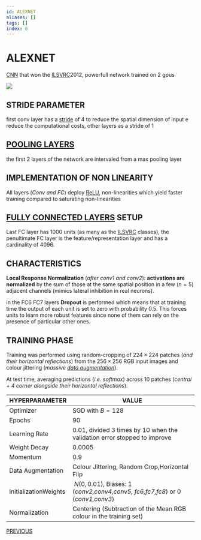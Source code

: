 ```yaml
---
id: ALEXNET
aliases: []
tags: []
index: 6
---
```


# ALEXNET

[CNN](CONVOLUTIONAL_NEURAL_NETWORKS.md) that won the [ILSVRC](https://www.image-net.org/challenges/LSVRC/2012/)2012, powerfull network trained on 2 gpus

![](Pasted%20image%2020241001102840.png)

## STRIDE PARAMETER

first conv layer has a [stride](CONVOLUTIONAL_NEURAL_NETWORKS.md#STRIDED%20CONVOLUTION) of 4 to reduce the spatial dimension of input e reduce the computational costs, other layers as a stride of 1

## [POOLING LAYERS](CONVOLUTIONAL_NEURAL_NETWORKS.md#POOLING%20LAYERS)

the first 2 layers of the network are intervaled from a max pooling layer

## IMPLEMENTATION OF NON LINEARITY

All layers (*Conv and FC*) deploy [ReLU](DEEP_LEARNING_AND_NEURAL_NETWORKS.md#ACTIVATION%20FUNCTION), non-linearities which yield faster training compared to saturating non-linearities

## [FULLY CONNECTED LAYERS](DEEP_LEARNING_AND_NEURAL_NETWORKS.md#FULLY%20CONNECTED%20LAYERS) SETUP

Last FC layer has 1000 units (as many as the [ILSVRC](https://www.image-net.org/challenges/LSVRC/2012/) classes), the penultimate FC layer is the feature/representation layer and has a cardinality of $4096$.

## CHARACTERISTICS

**Local Response Normalization** (*after conv1 and conv2*): **activations are normalized** by the sum of those at the same spatial position in a few ($n=5$) adjacent channels (mimics lateral inhibition in real neurons).


in the FC6 FC7 layers **Dropout** is performed which means that  at training time the output of each unit is set to zero with probability 0.5. This forces units to learn more
robust features since none of them can rely on the presence of particular other ones.

## TRAINING PHASE

Training was performed using random-cropping of $224\times 224$ patches (*and their* *horizontal reflections*) from the $256\times 256$ RGB input images and colour jittering (*massive [data augmentation](MACHINE_LEARNING_IN_COMPUTER_VISION.md#DATA%20AUGMENTATION)*).

At test time, averaging predictions (*i.e. softmax*) across 10 patches (*central + 4 corner alongside their horizontal reflections*).

| HYPERPARAMETER        | VALUE                                                                           |
| --------------------- | ------------------------------------------------------------------------------- |
| Optimizer             | SGD with $B=128$                                                                |
| Epochs                | $90$                                                                            |
| Learning Rate         | $0.01$, divided 3 times by 10 when the validation error stopped to improve      |
| Weight Decay          | $0.0005$                                                                        |
| Momentum              | $0.9$                                                                           |
| Data Augmentation     | Colour Jittering, Random Crop,Horizontal Flip                                   |
| InitializationWeights | $~N(0,0.01)$, Biases: 1 (*conv2,conv4,conv5, fc6,fc7,fc8*) or 0 (*conv1,conv3*) |
| Normalization         | Centering (Subtraction of the Mean RGB colour in the training set)              |

[PREVIOUS](LENET.md)

